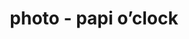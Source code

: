 ---
layout: page
img: assets/img/gallery/papi_o_clock.jpg
title: photo - papi o’clock
image_only: true
disable_url: true
importance: 5
category: photos
---